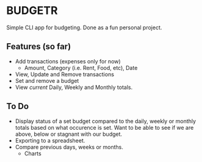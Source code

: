 # BUDGETR

Simple CLI app for budgeting. Done as a fun personal project.

## Features (so far)

- Add transactions (expenses only for now)
    - Amount, Category (i.e. Rent, Food, etc), Date
- View, Update and Remove transactions
- Set and remove a budget
- View *current* Daily, Weekly and Monthly totals.


## To Do 

- Display status of a set budget compared to the daily, weekly or monthly totals 
based on what occurence is set. Want to be able to see if we are above, below or 
stagnant with our budget.
- Exporting to a spreadsheet.
- Compare previous days, weeks or months.
    - Charts

